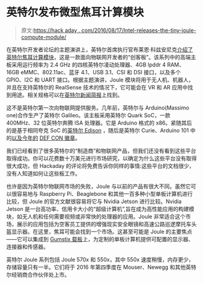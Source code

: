# 英特尔发布微型焦耳计算模块

> 原文:[https://hack aday . com/2016/08/17/Intel-releases-the-tiny-joule-compute-module/](https://hackaday.com/2016/08/17/intel-releases-the-tiny-joule-compute-module/)

在英特尔开发者论坛的主题演讲上，英特尔首席执行官布莱恩·科兹安尼克[介绍了英特尔焦耳计算模块](https://newsroom.intel.com/chip-shots/make-amazing-things-happen-iot-entrepreneurship-intel-joule/)，这是一款面向物联网开发者的“创客板”。该系列中的高端主板采用运行频率为 2.4 GHz 的四核英特尔凌动处理器、4GB lpddr 4 RAM、16GB eMMC、802.11ac、蓝牙 4.1、USB 3.1、CSI 和 DSI 接口，以及多个 GPIO、I2C 和 UART 接口。根据主题演讲，Joule 模块将用于无人机、机器人，并且在支持英特尔的 RealSense 技术的情况下，它可能会在 VR 和 AR 应用中找到用途。相关规格可以在[英特尔新闻简报](https://newsroom.intel.com/newsroom/wp-content/uploads/sites/11/2016/08/intel-joule-fact-sheet.pdf)上找到。

这不是英特尔第一次向物联网提供服务。几年前，英特尔与 Arduino(Massimo one)合作生产了英特尔 Galileo。该主板采用英特尔 Quark SoC，一款 400MHz、32 位英特尔奔腾 ISA 处理器。它是 Arduino 格式的 x86。紧随其后的是基于相同夸克 SoC 的[英特尔 Edison](http://hackaday.com/2014/09/09/intel-releases-edison-a-computer-slightly-larger-than-an-sd-card/) ，随后是英特尔 Curie、Arduino 101 中的[以及今年的](http://hackaday.com/2015/10/16/intel-and-arduino-introduce-curie-based-educational-board/) [DEF CON 徽章](http://hackaday.com/2016/08/05/def-cons-x86-badge/)。

我们已经看到了很多英特尔的“制造商”和物联网产品，但我们还没有看到这些平台取得成功。你可以花费数十万美元进行市场研究，以确定为什么这些平台没有取得很大成功，但 Hackaday 的评论将免费告诉你同样的事情:这些平台的文档很少，没有人知道如何让这些板工作。

也许是因为英特尔物联网市场的失败，Joule 与以前的产品有很大不同。虽然它可以很容易地与 Raspberry Pi、Beaglebone 和其他一百多种小型单板计算机进行比较，但 Joule 的官方文献很容易将它与 Nvidia Jetson 进行比较。Nvidia Jetson 是一台高功率、信用卡大小的“超级计算机”,旨在成为高性能应用的构建模块，如无人机和任何需要视频或非常快的处理器的应用。Joule 非常适合这个市场，展示的应用包括为空客员工提供的增强现实安全眼镜和高速公路巡逻摩托车头盔显示器。在这里，焦耳可能会找到一个市场。这甚至可能是 Joule 的主要焦点——它可以集成到 [Gumstix 载板](https://www.gumstix.com/)上，为定制的单板计算机提供可配置的显示器、连接器和传感器。

英特尔 Joule 系列包括 Joule 570x 和 550x，其中 550x 速度稍慢，内存更少，存储容量只有一半。它们将于 2016 年第四季度在 Mouser、Newegg 和其他英特尔经销商合作伙伴处上市。